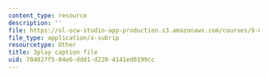 ```yaml
---
content_type: resource
description: ''
file: https://ol-ocw-studio-app-production.s3.amazonaws.com/courses/9-00-introduction-to-psychology-fall-2004/704827f504e6ddd1d2204141ed0199cc_10490.srt
file_type: application/x-subrip
resourcetype: Other
title: 3play caption file
uid: 704827f5-04e6-ddd1-d220-4141ed0199cc
---
```

